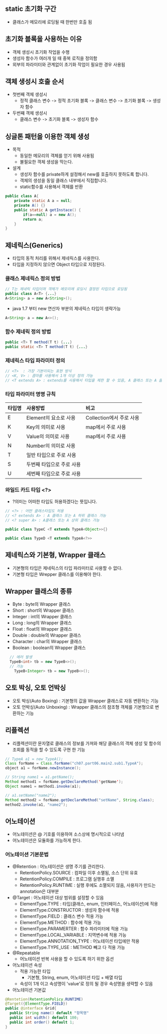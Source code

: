 ## static 초기화 구간
* 클래스가 메모리에 로딩될 때 한번만 호출 됨

## 초기화 블록을 사용하는 이유
* 객체 생성시 초기화 작업을 수행
* 생성자 함수가 여러개 일 때 중복 로직을 정의함
* 외부의 파라미터와 관계없이 초기화 작업이 필요한 경우 사용됨

## 객체 생성시 호출 순서
* 첫번째 객체 생성시
  * 정적 클래스 변수 -> 정적 초기화 블록 -> 클래스 변수 -> 초기화 블록 -> 생성자 함수
* 두번쨰 객체 생성시
  * 클래스 변수 -> 초기화 블록 -> 생성자 함수

## 싱글톤 패턴을 이용한 객체 생성
* 목적
  * 동일한 메모리의 객체를 얻기 위해 사용됨 
  * 불필요한 객체 생성을 막는다. 
* 설계
  * 생성자 함수를 private하게 설정해서 new를 호출하지 못하도록 합니다. 
  * 객체의 생성을 동일 클래스 내부에서 직접합니다.
  * static함수를 사용해서 객체를 반환
```java
public class A{
    private static A a = null;
    private A() {}
    public static A getInstace() {
        if(a==null) a = new A();
        return a;
    }
}
```

## 제네릭스(Generics)

* 타입의 동적 처리를 위해서 제네릭스를 사용한다. 
* 타입을 지정하지 않으면 Object 타입으로 지정된다.

### 클래스 제네릭스 정의 방법
```java
// T는 제네릭 타입이며 객체가 메모리에 로딩시 결정된 타입으로 로딩됨
public class A<T> {...}
A<String> a = new A<String>();
```
* java 1.7 부터 new 연산자 부분의 제네릭스 타입이 생략가능
```java
A<String> a = new A<>();
```

### 함수 제네릭 정의 방법
```java
public <T> T method(T t) {...}
public static <T> T method(T t) {...}
```

### 제네릭스 타입 파라미터 정의
```java
// <T>  : 가장 기본이되는 표현 방식 
// <K, V> : 콤마를 사용해서 1개 이상 정의 가능
// <T extends A> : extends를 사용해서 타입을 제한 할 수 있음, A 클래스 또는 A 클래스 하위 클래스만 올 수 있음
```

### 타입 파라미터 명명 규칙

|타입명|사용방법|비고|
|:--|:--|:--|
|E|Element의 요소로 사용|Collection에서 주로 사용|
|K|Key의 의미로 사용|map에서 주로 사용|
|V|Value의 의미로 사용|map에서 주로 사용|
|N|Number의 의미로 사용||
|T|일반 타입으로 주로 사용||
|S|두번째 타입으로 주로 사용||
|U|세번째 타입으로 주로 사용||

### 와일드 카드 타입 <?>
* ?의미는 어떠한 타입도 허용하겠다는 뜻입니다. 
```java
// <?> : 어떤 클래스타입도 허용
// <? extends A> : A 클래스 또는 A 하위 클래스 가능
// <? super A> : A클래스 또는 A 상위 클래스 가능

public class TypeC <T extends TypeA<Object>>{}

public class TypeD <T extends TypeA<?>>

```

## 제네릭스와 기본형, Wrapper 클래스
* 기본형의 타입은 제네릭스의 타입 파라미터로 사용할 수 없다. 
* 기본형 타입은 Wrepper 클래스를 이용해야 한다.

## Wrapper 클래스의 종류
* Byte : byte의 Wrapper 클래스 
* Short : short의 Wrapper 클래스 
* Integer : int의 Wrapper 클래스 
* Long : long의 Wrapper 클래스 
* Float : float의 Wrapper 클래스 
* Double : double의 Wrapper 클래스 
* Character : char의 Wrapper 클래스 
* Boolean : boolean의 Wrapper 클래스 

```java 
  // 에러 발생
  TypeB<int> tb = new TypeB<>();
  // 가능
	TypeB<Integer> tb = new TypeB<>();
```

## 오토 박싱, 오토 언박싱
* 오토 박싱(Auto Boxing) : 기본형의 값을 Wrapper 클래스로 자동 변환하는 기능
* 오토 언박싱(Auto Unboxing) : Wrapper 클래스의 참조형 객체를 기본형으로 변환하는 기능


## 리플렉션 
* 리플렉션이란 문자열로 클래스의 정보를 가져와 해당 클래스의 객체 생성 및 함수의 조회를 동적을 할 수 있도록 구현 한 기능
```java
// TypeA a1 = new TypeA();
Class forName = Class.forName("ch07.part06.main2.sub1.TypeA");
object a1 = forName.newInstance();

// String name1 = a1.getName();
Method method1 = forName.getDeclareMethod('getName');
Object name1 = method1.invoke(a1);

// a1.setName("name2");
Method method2 = forName.getDeclareMethod("setName", String.class);
method2.invoke(a1, "name2");
```

## 어노테이션 
* 어노테이션은 @ 기호를 이용하여 소스상에 명시적으로 나타냄
* 어노테이션은 모듈화를 가능하게 한다.
### 어노테이션 기본문법
* @Retention : 어노테이션은 생명 주기를 관리한다. 
  * RetentionPolicy.SOURCE : 컴파일 이후 소멸됨, 소스 단위 유효
  * RetentionPolicy.COMPILE : 프로그램 실행후 소멸
  * RetentionPolicy.RUNTIME : 실행 후에도 소멸되지 않음, 사용자가 만드는 annotation은 대부분
* @Target : 어노테이션 대상 범위를 설정할 수 있음
  * ElementType.TYPE : 타입(클래스, enum, 인터페이스, 어노테이션)에 적용
  * ElementType.CONSTRUCTOR : 생성자 함수에 적용
  * ElementType.FIELD : 클래스 변수 적용 가능
  * ElementType.METHOD : 함수에 적용 가능
  * ElementType.PARAMERTER : 함수 파라미터에 적용 가능
  * ElementType.LOCAL_VARIABLE : 지역변수에 적용 가능
  * ElementType.ANNOTATION_TYPE : 어노테이션 타입에만 적용
  * ElementType.TYPE_USE : METHOD 빼고 다 적용 가능
* @Repeatable 
  * 어노테이션 반복 사용을 할 수 있도록 하기 위한 옵션 
* 어노테이션 속성 
  * 적용 가능한 타입
    * 기본형, String, enum, 어노테이션 타입 + 배열 타입
  * 속성이 1개 이고 속성명이 'value'로 정의 될 경우 속성명을 생략할 수 있음
* 어노테이션 기본값
```java
@Rentetion(RetentionPolicy.RUNTIME)
@Target({ElementType.FIELD})
public @interface Grid{
  public String name() default "항목명"
  public int width() default 100;
  public int order() default 1;
}
```
